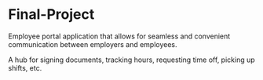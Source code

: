 # Final-Project

Employee portal application that allows for seamless and convenient
communication between employers and employees. 

A hub for signing documents, tracking hours, requesting time off, picking up
shifts, etc.
